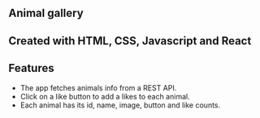 
## Animal gallery

## Created with HTML, CSS, Javascript and React

## Features

- The app fetches animals info from a REST API.
- Click on a like button to add a likes to each animal.
- Each animal has its id, name, image, button and like counts.





